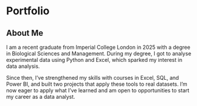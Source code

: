 # Portfolio

## About Me
I am a recent graduate from Imperial College London in 2025 with a degree in Biological Sciences and Management. During my degree, I got to analyse experimental data using Python and Excel, which sparked my interest in data analysis.

Since then, I’ve strengthened my skills with courses in Excel, SQL, and Power BI, and built two projects that apply these tools to real datasets. I’m now eager to apply what I’ve learned and am open to opportunities to start my career as a data analyst.

